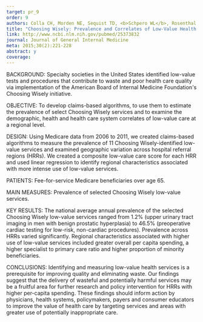 ```yaml
---
target: pr_9
order: 9
authors: Colla CH, Morden NE, Sequist TD, <b>Schpero WL</b>, Rosenthal MB
title: "Choosing Wisely: Prevalence and Correlates of Low-Value Health Care Services in the United States"
link: http://www.ncbi.nlm.nih.gov/pubmed/25373832
journal: Journal of General Internal Medicine
meta: 2015;30(2):221-228
abstract: y
coverage:
---
```

BACKGROUND: Specialty societies in the United States identified low-value tests and procedures that contribute to waste and poor health care quality via implementation of the American Board of Internal Medicine Foundation's Choosing Wisely initiative.

OBJECTIVE: To develop claims-based algorithms, to use them to estimate the prevalence of select Choosing Wisely services and to examine the demographic, health and health care system correlates of low-value care at a regional level.

DESIGN: Using Medicare data from 2006 to 2011, we created claims-based algorithms to measure the prevalence of 11 Choosing Wisely-identified low-value services and examined geographic variation across hospital referral regions (HRRs). We created a composite low-value care score for each HRR and used linear regression to identify regional characteristics associated with more intense use of low-value services.

PATIENTS: Fee-for-service Medicare beneficiaries over age 65.

MAIN MEASURES: Prevalence of selected Choosing Wisely low-value services.

KEY RESULTS: The national average annual prevalence of the selected Choosing Wisely low-value services ranged from 1.2% (upper urinary tract imaging in men with benign prostatic hyperplasia) to 46.5% (preoperative cardiac testing for low-risk, non-cardiac procedures). Prevalence across HRRs varied significantly. Regional characteristics associated with higher use of low-value services included greater overall per capita spending, a higher specialist to primary care ratio and higher proportion of minority beneficiaries.

CONCLUSIONS: Identifying and measuring low-value health services is a prerequisite for improving quality and eliminating waste. Our findings suggest that the delivery of wasteful and potentially harmful services may be a fruitful area for further research and policy intervention for HRRs with higher per-capita spending. These findings should inform action by physicians, health systems, policymakers, payers and consumer educators to improve the value of health care by targeting services and areas with greater use of potentially inappropriate care.
